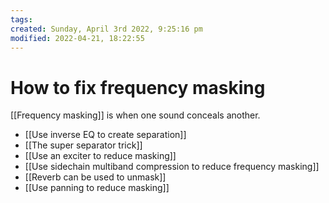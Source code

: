 ```yaml
---
tags: 
created: Sunday, April 3rd 2022, 9:25:16 pm
modified: 2022-04-21, 18:22:55
---
```


# How to fix frequency masking
[[Frequency masking]] is when one sound conceals another.

- [[Use inverse EQ to create separation]]
- [[The super separator trick]]
- [[Use an exciter to reduce masking]]
- [[Use sidechain multiband compression to reduce frequency masking]]
- [[Reverb can be used to unmask]]
- [[Use panning to reduce masking]]